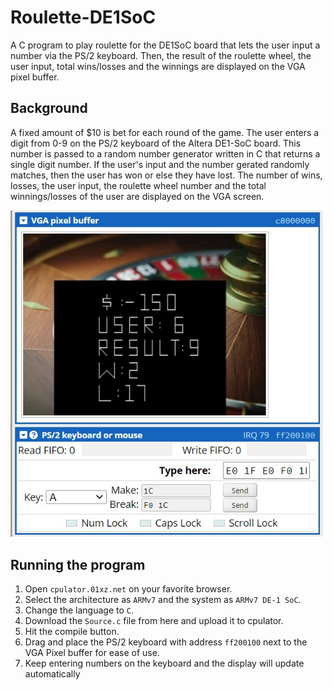 # Roulette-DE1SoC
A C program to play roulette for the DE1SoC board that lets the user input a number via the PS/2 keyboard. Then, the result of the roulette wheel, the user input, total wins/losses and the winnings are displayed on the VGA pixel buffer.

## Background

A fixed amount of $10 is bet for each round of the game. The user enters a digit from 0-9 on the PS/2 keyboard of the Altera DE1-SoC board. This number is passed to a random number generator written in C that returns a single digit number. If the user's input and the number gerated randomly matches, then the user has won or else they have lost. The number of wins, losses, the user input, the roulette wheel number and the total winnings/losses of the user are displayed on the VGA screen. 

<img src="img-1.jpg" width="500">

## Running the program

1. Open ```cpulator.01xz.net``` on your favorite browser.
2. Select the architecture as ```ARMv7``` and the system as ```ARMv7 DE-1 SoC```.
3. Change the language to ```C```.
4. Download the ```Source.c``` file from here and upload it to cpulator. 
5. Hit the compile button.
6. Drag and place the PS/2 keyboard with address ```ff200100``` next to the VGA Pixel buffer for ease of use. 
7. Keep entering numbers on the keyboard and the display will update automatically
